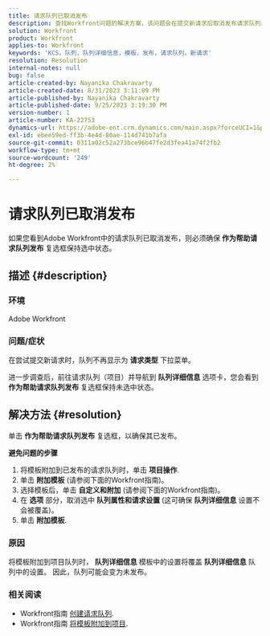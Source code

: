 ```yaml
---
title: 请求队列已取消发布
description: 查找Workfront问题的解决方案，该问题会在提交新请求后取消发布请求队列。
solution: Workfront
product: Workfront
applies-to: Workfront
keywords: 'KCS，队列，队列详细信息，模板，发布，请求队列，新请求'
resolution: Resolution
internal-notes: null
bug: false
article-created-by: Nayanika Chakravarty
article-created-date: 8/31/2023 3:11:09 PM
article-published-by: Nayanika Chakravarty
article-published-date: 9/25/2023 3:19:30 PM
version-number: 1
article-number: KA-22753
dynamics-url: https://adobe-ent.crm.dynamics.com/main.aspx?forceUCI=1&pagetype=entityrecord&etn=knowledgearticle&id=2d4c8498-1048-ee11-be6d-6045bd006e5a
exl-id: ebee59ed-ff3b-4e4d-80ae-114d741b7afa
source-git-commit: 0311a02c52a273bce96b47fe2d3fea41a74f2fb2
workflow-type: tm+mt
source-wordcount: '249'
ht-degree: 2%

---
```


# 请求队列已取消发布


如果您看到Adobe Workfront中的请求队列已取消发布，则必须确保 <b>作为帮助请求队列发布</b> 复选框保持选中状态。

## 描述 {#description}


### 环境

Adobe Workfront

### 问题/症状

在尝试提交新请求时，队列不再显示为 <b>请求类型</b> 下拉菜单。

进一步调查后，前往请求队列（项目）并导航到 <b>队列详细信息</b> 选项卡，您会看到 <b>作为帮助请求队列发布</b> 复选框保持未选中状态。


## 解决方法 {#resolution}


单击 <b>作为帮助请求队列发布</b> 复选框，以确保其已发布。

<b>避免问题的步骤</b>

1. 将模板附加到已发布的请求队列时，单击 <b>项目操作</b>.
2. 单击 <b>附加模板</b> (请参阅下面的Workfront指南)。
3. 选择模板后，单击 <b>自定义和附加</b> (请参阅下面的Workfront指南)。
4. 在 <b>选项</b> 部分，取消选中 <b>队列属性和请求设置 </b>(这可确保 <b>队列详细信息</b> 设置不会被覆盖)。
5. 单击 <b>附加模板</b>.


### 原因

将模板附加到项目队列时， <b>队列详细信息</b> 模板中的设置将覆盖 <b>队列详细信息</b> 队列中的设置。 因此，队列可能会变为未发布。

### 相关阅读

- Workfront指南 [创建请求队列](https://experienceleague.adobe.com/docs/workfront/using/manage-work/requests/create-and-manage-request-queues/create-request-queue.html).
- Workfront指南 [将模板附加到项目](https://experienceleague.adobe.com/docs/workfront/using/manage-work/projects/create-and-manage-project-templates/attach-template-to-project.html).
